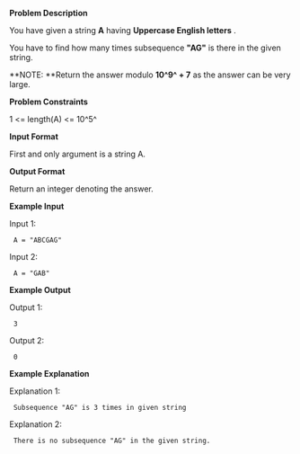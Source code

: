 **Problem Description**

You have given a string **A** having **Uppercase English letters** .

You have to find how many times subsequence **"AG"** is there in the given string.

**NOTE: **Return the answer modulo **10^9^ + 7** as the answer can be very large.

**Problem Constraints**

1 <= length(A) <= 10^5^

**Input Format**

First and only argument is a string A.

**Output Format**

Return an integer denoting the answer.

**Example Input**

Input 1:

```
 A = "ABCGAG"
```

Input 2:

```
 A = "GAB"
```

**Example Output**

Output 1:

```
 3
```

Output 2:

```
 0
```

**Example Explanation**

Explanation 1:

```
 Subsequence "AG" is 3 times in given string
```

Explanation 2:

```
 There is no subsequence "AG" in the given string.
```
